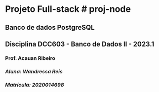 # Projeto Full-stack # proj-node
## Banco de dados PostgreSQL
## Disciplina DCC603 - Banco de Dados II - 2023.1
### Prof. Acauan Ribeiro


### _Aluna: Wandressa Reis_
### _Matrícula: 2020014698_
